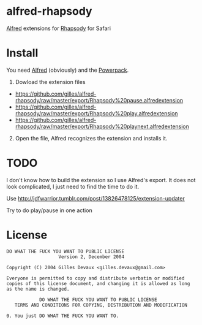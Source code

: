 alfred-rhapsody
===============

[Alfred](http://www.alfredapp.com) extensions for [Rhapsody](http://www.rhapsody.com/) for Safari

Install
=======

You need [Alfred](http://www.alfredapp.com) (obviously) and the [Powerpack](http://www.alfredapp.com/powerpack/).

1. Dowload the extension files
 * https://github.com/gilles/alfred-rhapsody/raw/master/export/Rhapsody%20pause.alfredextension
 * https://github.com/gilles/alfred-rhapsody/raw/master/export/Rhapsody%20play.alfredextension
 * https://github.com/gilles/alfred-rhapsody/raw/master/export/Rhapsody%20playnext.alfredextension

2. Open the file, Alfred recognizes the extension and installs it.

TODO
====

I don't know how to build the extension so I use Alfred's export. It
does not look complicated, I just need to find the time to do it.

Use http://jdfwarrior.tumblr.com/post/13826478125/extension-updater

Try to do play/pause in one action


License
=======

    DO WHAT THE FUCK YOU WANT TO PUBLIC LICENSE 
                       Version 2, December 2004 

    Copyright (C) 2004 Gilles Devaux <gilles.devaux@gmail.com> 

    Everyone is permitted to copy and distribute verbatim or modified 
    copies of this license document, and changing it is allowed as long 
    as the name is changed. 

                DO WHAT THE FUCK YOU WANT TO PUBLIC LICENSE 
       TERMS AND CONDITIONS FOR COPYING, DISTRIBUTION AND MODIFICATION 

    0. You just DO WHAT THE FUCK YOU WANT TO. 

